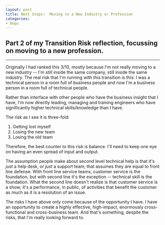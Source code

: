 ```yaml
---
layout: post
title: Next Steps:  Moving to a New Industry or Profession
categories:
- Oops
---
```


## Part 2 of my Transition Risk reflection, focussing on moving to a new profession.
---

Originally I had ranked this 3/10, mostly because I'm not really moving to a new industry -- I'm still inside the same company, still inside the same industry. The real risk that I'm running with this transition is this: I was a technical person in a room full of business people and now I'm a business person in a room full of technical people.

Rather than interface with other people who have the business insight that I have, I'm now directly leading, managing and training engineers who have significantly higher technical skills/knowledge than I have.

The risk as I see it is three-fold:
1. Getting lost myself
2. Losing the new team
3. Losing the old team

Therefore, the best counter to this risk is balance. I'll need to keep one eye on having an even spread of input and output.

The assumption people make about second level technical help is that it's *just* a help desk, or *just* a support team; that assumes they are equal to front line defense. With front line service teams, customer service is the foundation, but with second line it's the exception -- technical skill is the foundation. What the second line doesn't realize is that customer service is a show; it's a performance, in public, of activities that benefit the customer as much as it is a resolution of an issue.

The risks I have above only come because of the opportunity I have. I have an opportunity to create a highly effective, high-impact, enormously cross-functional and cross-business team. And that's something, despite the risks, that I'm really looking forward to.
